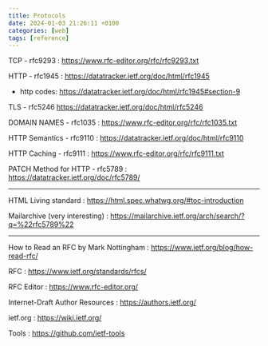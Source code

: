 ```yaml
---
title: Protocols
date: 2024-01-03 21:26:11 +0100
categories: [web]
tags: [reference]
---
```




TCP - rfc9293
: <https://www.rfc-editor.org/rfc/rfc9293.txt> 

HTTP - rfc1945
: <https://datatracker.ietf.org/doc/html/rfc1945>
 * http codes:  <https://datatracker.ietf.org/doc/html/rfc1945#section-9>

TLS - rfc5246
https://datatracker.ietf.org/doc/html/rfc5246

DOMAIN NAMES - rfc1035
: <https://www.rfc-editor.org/rfc/rfc1035.txt>


HTTP Semantics - rfc9110 
: <https://datatracker.ietf.org/doc/html/rfc9110>  

HTTP Caching - rfc9111
: <https://www.rfc-editor.org/rfc/rfc9111.txt>


PATCH Method for HTTP - rfc5789
: <https://datatracker.ietf.org/doc/rfc5789/>

---
HTML Living standard
: <https://html.spec.whatwg.org/#toc-introduction>

Mailarchive (very interesting) 
: <https://mailarchive.ietf.org/arch/search/?q=%22rfc5789%22>

---
How to Read an RFC by Mark Nottingham
: <https://www.ietf.org/blog/how-read-rfc/>

RFC 
: <https://www.ietf.org/standards/rfcs/>

RFC Editor
: <https://www.rfc-editor.org/>

Internet-Draft Author Resources
: <https://authors.ietf.org/>

ietf.org
:  <https://wiki.ietf.org/>

Tools
: <https://github.com/ietf-tools>






